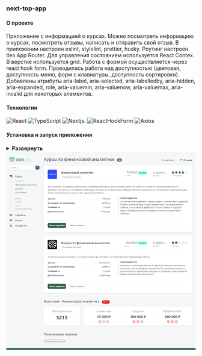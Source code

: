 ### next-top-app

#### О проекте

Приложение с информацией о курсах. Можно посмотреть информацию о курсах, посмотреть отзывы, написать и отправить свой отзыв.
В приложении настроен eslint, stylelint, prettier, husky.
Роутинг настроен без App Router.
Для управления состоянием используется React Contex.
В верстке используется grid. Работа с формой осуществляется через react hook form.
Проводилась работа над доступностью (цветовая, доступность меню, форм с клавиатуры, доступность сортировки). Добавлены атрибуты aria-label, aria-selected, aria-labelledby, aria-hidden, aria-expanded, role, aria-valuemin, aria-valuenow, aria-valuemax, aria-invalid для некоторых элементов.

#### Технологии

<div>
  <img height='25px' src="https://img.shields.io/badge/React-20232A??style=plastic&logo=react&logoColor=61DAFB" alt="React">
  <img height='25px' src="https://img.shields.io/badge/TypeScript-20232A??style=plastic&logo=typescript&logoColor=3178C6" alt="TypeScript">
  <img height='25px' src="https://img.shields.io/badge/Next.js-20232A??style=plastic&logo=nextdotjs&logoColor=000000" alt="Nextjs.">
  <img height='25px' src="https://img.shields.io/badge/React Hook Form-20232A??style=for-the-badge&logo=ReactHookForm&logoColorEC5990" alt="ReactHookForm">
  <img height='25px' src="https://img.shields.io/badge/Axios-20232A??style=for-the-badge&logo=Axios&logoColor=5A29E4" alt="Axios">
</div>

#### Установка и запуск приложения

<details><summary><b>Развернуть</b></summary>

Клонировать репозиторий:

    git clone https://github.com/Mariyazakharova73/next-top-app.git

Установить зависимости:

    npm install

Запустить проект:

    npm run dev

</details>

<!-- [Ссылка на проект next-top-app](https://mariyazakharova73.github.io/)
-->

<div align="center">
  <img width="575" alt="Приложение." src="./public/app.png">
</div>
